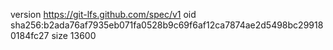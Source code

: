 version https://git-lfs.github.com/spec/v1
oid sha256:b2ada76af7935eb071fa0528b9c69f6af12ca7874ae2d5498bc299180184fc27
size 13600
